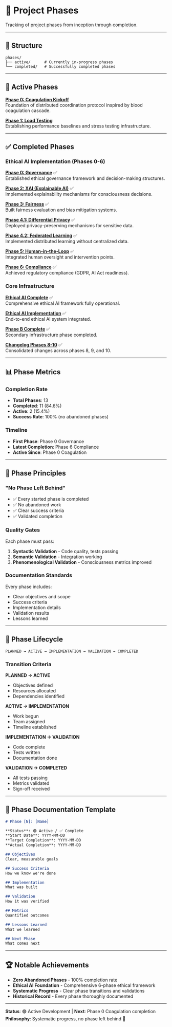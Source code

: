 # 🔄 Project Phases

Tracking of project phases from inception through completion.

---

## 📂 Structure

```
phases/
├── active/      # Currently in-progress phases
└── completed/   # Successfully completed phases
```

---

## 🚀 Active Phases

**[Phase 0: Coagulation Kickoff](./active/phase-0-coagulation-kickoff.md)**  
Foundation of distributed coordination protocol inspired by blood coagulation cascade.

**[Phase 1: Load Testing](./active/phase-1-load-testing.md)**  
Establishing performance baselines and stress testing infrastructure.

---

## ✅ Completed Phases

### Ethical AI Implementation (Phases 0-6)

**[Phase 0: Governance](./completed/phase-0-governance.md)** ✅  
Established ethical governance framework and decision-making structures.

**[Phase 2: XAI (Explainable AI)](./completed/phase-2-xai.md)** ✅  
Implemented explainability mechanisms for consciousness decisions.

**[Phase 3: Fairness](./completed/phase-3-fairness.md)** ✅  
Built fairness evaluation and bias mitigation systems.

**[Phase 4.1: Differential Privacy](./completed/phase-4-1-differential-privacy.md)** ✅  
Deployed privacy-preserving mechanisms for sensitive data.

**[Phase 4.2: Federated Learning](./completed/phase-4-2-federated-learning.md)** ✅  
Implemented distributed learning without centralized data.

**[Phase 5: Human-in-the-Loop](./completed/phase-5-human-in-the-loop.md)** ✅  
Integrated human oversight and intervention points.

**[Phase 6: Compliance](./completed/phase-6-compliance.md)** ✅  
Achieved regulatory compliance (GDPR, AI Act readiness).

### Core Infrastructure

**[Ethical AI Complete](./completed/ethical-ai-complete.md)** ✅  
Comprehensive ethical AI framework fully operational.

**[Ethical AI Implementation](./completed/ethical-ai-implementation.md)** ✅  
End-to-end ethical AI system integrated.

**[Phase B Complete](./completed/phase-b-complete.md)** ✅  
Secondary infrastructure phase completed.

**[Changelog Phases 8-10](./completed/changelog-phases-8-10.md)** ✅  
Consolidated changes across phases 8, 9, and 10.

---

## 📊 Phase Metrics

### Completion Rate
- **Total Phases**: 13
- **Completed**: 11 (84.6%)
- **Active**: 2 (15.4%)
- **Success Rate**: 100% (no abandoned phases)

### Timeline
- **First Phase**: Phase 0 Governance
- **Latest Completion**: Phase 6 Compliance
- **Active Since**: Phase 0 Coagulation

---

## 🎯 Phase Principles

### "No Phase Left Behind"
- ✅ Every started phase is completed
- ✅ No abandoned work
- ✅ Clear success criteria
- ✅ Validated completion

### Quality Gates
Each phase must pass:
1. **Syntactic Validation** - Code quality, tests passing
2. **Semantic Validation** - Integration working
3. **Phenomenological Validation** - Consciousness metrics improved

### Documentation Standards
Every phase includes:
- Clear objectives and scope
- Success criteria
- Implementation details
- Validation results
- Lessons learned

---

## 🔄 Phase Lifecycle

```
PLANNED → ACTIVE → IMPLEMENTATION → VALIDATION → COMPLETED
```

### Transition Criteria

**PLANNED → ACTIVE**
- Objectives defined
- Resources allocated
- Dependencies identified

**ACTIVE → IMPLEMENTATION**
- Work begun
- Team assigned
- Timeline established

**IMPLEMENTATION → VALIDATION**
- Code complete
- Tests written
- Documentation done

**VALIDATION → COMPLETED**
- All tests passing
- Metrics validated
- Sign-off received

---

## 📝 Phase Documentation Template

```markdown
# Phase [N]: [Name]

**Status**: 🟢 Active / ✅ Complete
**Start Date**: YYYY-MM-DD
**Target Completion**: YYYY-MM-DD
**Actual Completion**: YYYY-MM-DD

## Objectives
Clear, measurable goals

## Success Criteria
How we know we're done

## Implementation
What was built

## Validation
How it was verified

## Metrics
Quantified outcomes

## Lessons Learned
What we learned

## Next Phase
What comes next
```

---

## 🏆 Notable Achievements

- **Zero Abandoned Phases** - 100% completion rate
- **Ethical AI Foundation** - Comprehensive 6-phase ethical framework
- **Systematic Progress** - Clear phase transitions and validations
- **Historical Record** - Every phase thoroughly documented

---

**Status**: 🟢 Active Development | **Next**: Phase 0 Coagulation completion  
**Philosophy**: Systematic progress, no phase left behind 🔄
